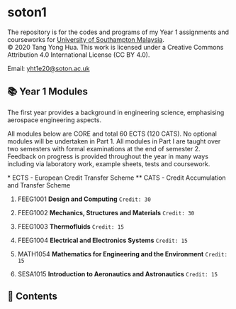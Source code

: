 # soton1
The repository is for the codes and programs of my Year 1 assignments and courseworks for [University of Southampton Malaysia](https://www.southampton.ac.uk/my).  
© 2020 Tang Yong Hua. This work is licensed under a Creative Commons Attribution 4.0 International License (CC BY 4.0).

Email: yht1e20@soton.ac.uk

📚 Year 1 Modules
---

The first year provides a background in engineering science, emphasising aerospace engineering aspects.

All modules below are CORE and total 60 ECTS (120 CATS). No optional modules will be undertaken in Part 1. All modules in Part I are taught over two semesters with formal examinations at the end of semester 2. Feedback on progress is provided throughout the year in many ways including via laboratory work, example sheets, tests and coursework.

\* ECTS - European Credit Transfer Scheme ** CATS - Credit Accumulation and Transfer Scheme
   
1. FEEG1001 **Design and Computing** `Credit: 30`

2. FEEG1002 **Mechanics, Structures and Materials** `Credit: 30`

3. FEEG1003 **Thermofluids** `Credit: 15`

4. FEEG1004 **Electrical and Electronics Systems** `Credit: 15`

5. MATH1054 **Mathematics for Engineering and the Environment** `Credit: 15`

6. SESA1015 **Introduction to Aeronautics and Astronautics** `Credit: 15`

📃 Contents
---
